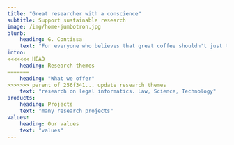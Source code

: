 ```yaml
---
title: "Great researcher with a conscience"
subtitle: Support sustainable research
image: /img/home-jumbotron.jpg
blurb:
    heading: G. Contissa
    text: "For everyone who believes that great coffee shouldn't just taste good, it should do good too."
intro:
<<<<<<< HEAD
    heading: Research themes
=======
    heading: "What we offer"
>>>>>>> parent of 256f341... update research themes
    text: "research on legal informatics. Law, Science, Technology"
products:
    heading: Projects
    text: "many research projects"
values:
    heading: Our values
    text: "values"
---
```



